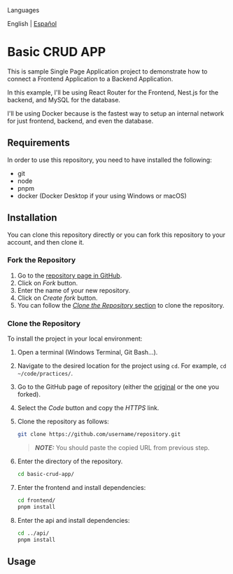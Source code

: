 Languages

English |
[Español](https://github.com/joseeduardohg/basic-crud-app/tree/main/.github/README.es.md)

# Basic CRUD APP

This is sample Single Page Application project to demonstrate how to connect a
Frontend Application to a Backend Application.

In this example, I'll be using React Router for the Frontend, Nest.js for the
backend, and MySQL for the database.

I'll be using Docker because is the fastest way to setup an internal network for
just frontend, backend, and even the database.

## Requirements

In order to use this repository, you need to have installed the following:

- git
- node
- pnpm
- docker (Docker Desktop if your using Windows or macOS)

## Installation

You can clone this repository directly or you can fork this repository to your
account, and then clone it.

### Fork the Repository

1. Go to the [repository page in GitHub][repopage].
2. Click on _Fork_ button.
3. Enter the name of your new repository.
4. Click on _Create fork_ button.
5. You can follow the [_Clone the Repository_ section](#clone-the-repository) to
   clone the repository.

### Clone the Repository

To install the project in your local environment:

1. Open a terminal (Windows Terminal, Git Bash...).
2. Navigate to the desired location for the project using `cd`. For example,
   `cd ~/code/practices/`.
3. Go to the GitHub page of repository (either the [original][repopage] or the
   one you forked).
4. Select the _Code_ button and copy the _HTTPS_ link.
5. Clone the repository as follows:

   ```bash
   git clone https://github.com/username/repository.git
   ```

   > **_NOTE:_** You should paste the copied URL from previous step.

6. Enter the directory of the repository.

   ```bash
   cd basic-crud-app/
   ```

7. Enter the frontend and install dependencies:

   ```bash
   cd frontend/
   pnpm install
   ```

8. Enter the api and install dependencies:

   ```bash
   cd ../api/
   pnpm install
   ```

## Usage

[repopage]: https://github.com/joseeduardohg/basic-crud-app

